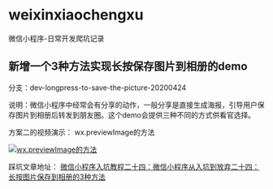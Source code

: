 # weixinxiaochengxu
微信小程序-日常开发爬坑记录

## 新增一个3种方法实现长按保存图片到相册的demo
分支：dev-longpress-to-save-the-picture-20200424

说明：微信小程序中经常会有分享的动作，一般分享是直接生成海报，引导用户保存图片到相册后转发到朋友圈。这个demo会提供三种不同的方式供看官选择。

方案二的视频演示：
wx.previewImage的方法

[![wx.previewImage的方法](https://img.alicdn.com/imgextra/i3/6000000000943/O1CN01nm33du1Ipw5IEiwzA_!!6000000000943-0-tbvideo.jpg)](https://cloud.video.taobao.com//play/u/759415648/p/1/e/6/t/1/261047106274.mp4)

踩坑文章地址：
[微信小程序入坑教程二十四：微信小程序从入坑到放弃二十四：长按图片保存到相册的3种方法](http://www.yilingsj.com/xwzj/2020-04-24/weixin-longpress-to-save-the-picture.html)

